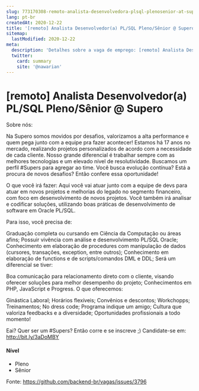 ```yaml
---
slug: 773170308-remoto-analista-desenvolvedora-plsql-plenosenior-at-supero
lang: pt-br
createdAt: 2020-12-22
title: '[remoto] Analista Desenvolvedor(a) PL/SQL Pleno/Sênior @ Supero - Vaga de Emprego'
sitemap:
  lastModified: 2020-12-22
meta:
  description: 'Detalhes sobre a vaga de emprego: [remoto] Analista Desenvolvedor(a) PL/SQL Pleno/Sênior @ Supero'
  twitter:
    card: summary
    site: '@nawarian'
---
```


# [remoto] Analista Desenvolvedor(a) PL/SQL Pleno/Sênior @ Supero

Sobre nós:

Na Supero somos movidos por desafios, valorizamos a alta performance e quem pega junto com a equipe pra fazer acontecer! Estamos há 17 anos no mercado, realizando projetos personalizados de acordo com a necessidade de cada cliente. Nosso grande diferencial é trabalhar sempre com as melhores tecnologias e  um elevado nível de resolutividade. 
Buscamos um perfil #Supers para agregar ao time. Você busca evolução contínua? Está a procura de novos desafios? Então confere essa oportunidade!

O que você irá fazer:
Aqui você vai atuar junto com a equipe de devs para atuar em novos projetos e melhorias do legado no segmento financeiro, com foco em desenvolvimento de novos projetos. Você também irá analisar e codificar soluções, utilizando boas práticas de desenvolvimento de software em Oracle PL/SQL.

Para isso, você precisa de:

Graduação completa ou cursando em Ciência da Computação ou áreas afins;
Possuir vivência com análise e desenvolvimento PL/SQL Oracle;
Conhecimento em elaboração de procedures com manipulação de dados (cursores, transações, exception, entre outros);
Conhecimento em elaboração de functions e de scripts/comandos DML e DDL;
Será um diferencial se tiver:

Boa comunicação para relacionamento direto com o cliente, visando oferecer soluções para melhor desempenho do projeto; 
Conhecimentos em PHP, JavaScript e Progress.
O que oferecemos:

Ginástica Laboral;
Horários flexíveis;
Convênios e descontos;
Workchopps;
Treinamentos;
No dress code;
Programa indique um amigo;
Cultura que valoriza feedbacks e a diversidade;
Oportunidades profissionais a todo momento!

Eai? Quer ser um #Supers? Então corre e se inscreve ;)
Candidate-se em: http://bit.ly/3aDoMBY

#### Nível
- Pleno
- Sênior





Fonte: https://github.com/backend-br/vagas/issues/3796